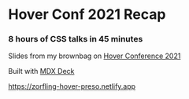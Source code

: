# Hover Conf 2021 Recap

### 8 hours of CSS talks in 45 minutes

Slides from my brownbag on [Hover Conference 2021](https://webdirections.org/hover)

Built with [MDX Deck️](https://github.com/jxnblk/mdx-deck)

https://zorfling-hover-preso.netlify.app
